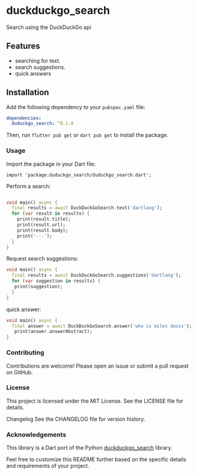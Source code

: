 # duckduckgo_search

Search using the DuckDuckGo api

## Features

- searching for text.
- search suggestions.
- quick answers

## Installation

Add the following dependency to your `pubspec.yaml` file:

```yaml
dependencies:
  duduckgo_search: ^0.1.0
```


Then, run `flutter pub get` or `dart pub get` to install the package.

### Usage
Import the package in your Dart file:
```
import 'package:duduckgo_search/duduckgo_search.dart';
```

Perform a search:


```dart

void main() async {
  final results = await DuckDuckGoSearch.text('dartlang');
  for (var result in results) {
    print(result.title);
    print(result.url);
    print(result.body);
    print('---');
  }
}
```

Request search suggestions:

```dart
void main() async {
  final results = await DuckDuckGoSearch.suggestions('dartlang');
  for (var suggestion in results) {
   print(suggestion);
  }
}
```

quick answer:

```dart
void main() async {
  final answer = await DuckDuckGoSearch.answer('who is miles davis');
   print(answer.answerAbstract);
}
```


### Contributing
Contributions are welcome! Please open an issue or submit a pull request on GitHub.

### License
This project is licensed under the MIT License. See the LICENSE file for details.

Changelog
See the CHANGELOG file for version history.

### Acknowledgements
This library is a Dart port of the Python [duckduckgo_search](https://github.com/deedy5/duckduckgo_search/) library.


Feel free to customize this README further based on the specific details and requirements of your project.
